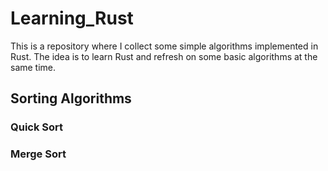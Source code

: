 # Learning_Rust
This is a repository where I collect some simple algorithms implemented in Rust. The idea is to learn Rust and refresh on some basic algorithms at the same time.

## Sorting Algorithms
### Quick Sort
### Merge Sort
